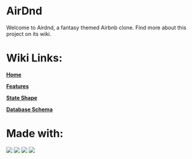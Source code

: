 # AirDnd
Welcome to Airdnd, a fantasy themed Airbnb clone. Find more about this project on its wiki.

# Wiki Links:
[**Home**](https://github.com/QuantitativeSneezing/Airdnd/wiki)


[**Features**](https://github.com/QuantitativeSneezing/Airdnd/wiki/features-list)


[**State Shape**](https://github.com/QuantitativeSneezing/Airdnd/wiki/Redux-State-Shape)

[**Database Schema**](https://github.com/QuantitativeSneezing/Airdnd/wiki/Database-Schema)
# Made with:
[<img src="https://img.shields.io/badge/Javascript-FF0000?style=for-the-badge&logo=AbletonLive&logoColor=white">](https://www.javascript.com/)
[<img src="https://img.shields.io/badge/Redux-000000?style=for-the-badge&logo=AbletonLive&logoColor=white">](https://redux-toolkit.js.org/)
[<img src="https://img.shields.io/badge/React-FF0000?style=for-the-badge&logo=AbletonLive&logoColor=white">](https://reactjs.org/)
[<img src="https://img.shields.io/badge/Postgres-000000?style=for-the-badge&logo=AbletonLive&logoColor=white">](https://www.postgresql.org/)


<!-- templates for icon links -->
<!-- ![Redux](https://img.shields.io/badge/Redux-000000?style=for-the-badge&logo=AbletonLive&logoColor=white) -->
<!-- [<img src="https://img.shields.io/badge/Javascript-FF0000?style=for-the-badge&logo=AbletonLive&logoColor=white">](https://www.javascript.com/) -->





